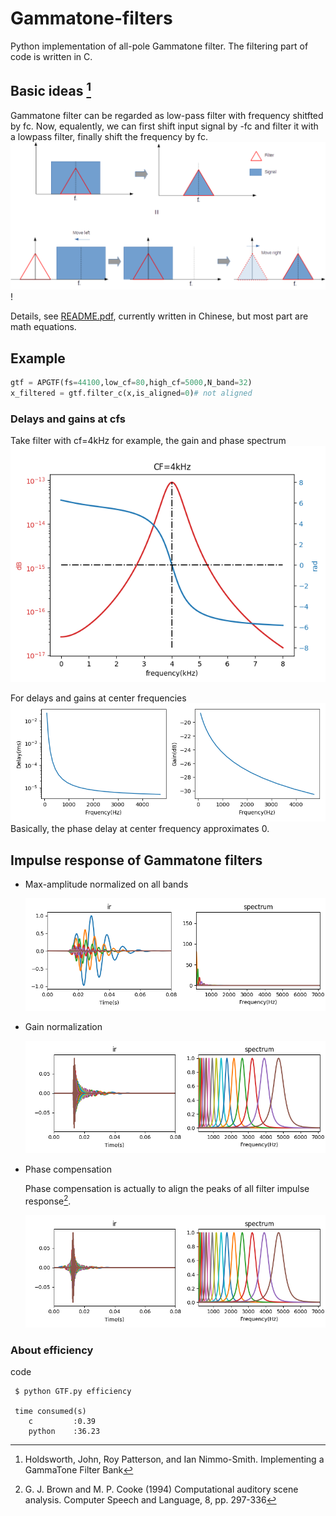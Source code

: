 # Gammatone-filters
Python implementation of all-pole Gammatone filter.
The filtering part of code is written in C.
## Basic ideas [^Holdsworth1988]
Gammatone filter can be regarded as low-pass filter with frequency shitfted by fc. Now, equalently, we can first shift input signal by -fc and filter it with a lowpass filter, finally shift the frequency by fc.
![diagram](images/diagram.png)!

Details, see [README.pdf](README.pdf), currently written in Chinese, but most part are math equations.

## Example

  ```Python
  gtf = APGTF(fs=44100,low_cf=80,high_cf=5000,N_band=32)
  x_filtered = gtf.filter_c(x,is_aligned=0)# not aligned
  ```

### Delays and gains at cfs
  Take filter with cf=4kHz for example, the gain and phase spectrum
  ![delays_gains](images/filter_spectrum.png)

  For delays and gains at center frequencies
  ![delay_gain.png](images/delay_gain.png)
  Basically, the phase delay at center frequency approximates 0.

## Impulse response of Gammatone filters
- Max-amplitude normalized on all bands

  ![ir.png](images/ir.png)

- Gain normalization

  ![ir_norm](images/ir_norm.png)

- Phase compensation

  Phase compensation is actually to align the peaks of all filter impulse response[^Brown1994].

  ![ir_norm_aligned](images/ir_norm_aligned.png)

  <!-- Next, I want to make summary about signal recovery after filtered by Gammatone filters.[Flag] -->

### About efficiency

code
```shell
 $ python GTF.py efficiency

 time consumed(s)
    c         :0.39
    python    :36.23
```



[^Holdsworth1988]: Holdsworth, John, Roy Patterson, and Ian Nimmo-Smith. Implementing a GammaTone Filter Bank

[^Brown1994]: G. J. Brown and M. P. Cooke (1994) Computational auditory scene analysis. Computer Speech and Language, 8, pp. 297-336
